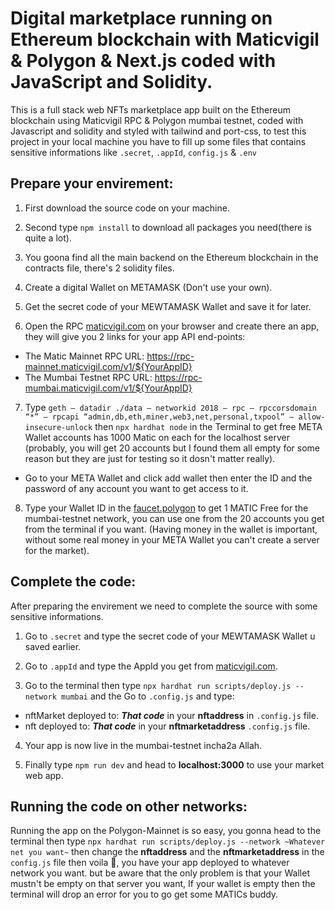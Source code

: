 # Digital marketplace running on Ethereum blockchain with Maticvigil & Polygon & Next.js coded with JavaScript and Solidity.

This is a full stack web NFTs marketplace app built on the Ethereum blockchain using Maticvigil RPC & Polygon mumbai testnet, coded with Javascript and solidity and styled with tailwind and port-css, to test this project in your local machine you have to fill up some files that contains sensitive informations like `.secret`, `.appId`, `config.js` & `.env`

## Prepare your envirement:
1. First download the source code on your machine.

2. Second type `npm install` to download all packages you need(there is quite a lot).
 
3. You goona find all the main backend on the Ethereum blockchain in the contracts file, there's 2 solidity files.
 
4. Create a digital Wallet on METAMASK (Don't use your own).
 
5. Get the secret code of your MEWTAMASK Wallet and save it for later.

6. Open the RPC [maticvigil.com](https://rpc.maticvigil.com) on your browser and create there an app, they will give you 2 links for your app API end-points:
  - The Matic Mainnet RPC URL: https://rpc-mainnet.maticvigil.com/v1/${YourAppID}
  - The Mumbai Testnet RPC URL: https://rpc-mumbai.maticvigil.com/v1/${YourAppID}
  
7. Type `geth — datadir ./data — networkid 2018 — rpc — rpccorsdomain “*” — rpcapi “admin,db,eth,miner,web3,net,personal,txpool” — allow-insecure-unlock` then `npx hardhat node` in the Terminal to get free META Wallet accounts has 1000 Matic on each for the localhost server (probably, you will get 20 accounts but I found them all empty for some reason but they are just for testing so it dosn't matter really).
  - Go to your META Wallet and click add wallet then enter the ID and the password of any account you want to get access to it.
  
8. Type your Wallet ID in the [faucet.polygon](https://faucet.polygon.technology/) to get 1 MATIC Free for the mumbai-testnet network, you can use one from the 20 accounts you get from the terminal if you want. (Having money in the wallet is important, without some real money in your META Wallet you can't create a server for the market).

## Complete the code:
After preparing the envirement we need to complete the source with some sensitive informations.
1.  Go to `.secret` and type the secret code of your MEWTAMASK Wallet u saved earlier.

2.  Go to `.appId` and type the AppId you get from [maticvigil.com](https://rpc.maticvigil.com).

3.  Go to the terminal then type `npx hardhat run scripts/deploy.js --network mumbai` and the Go to `.config.js` and type:
  - nftMarket deployed to: ***That code*** in your **nftaddress** in `.config.js` file.
  - nft deployed to: ***That code*** in your **nftmarketaddress** `.config.js` file.
  
4. Your app is now live in the mumbai-testnet incha2a Allah.

5. Finally type `npm run dev` and head to **localhost:3000** to use your market web app.

## Running the code on other networks:
Running the app on the Polygon-Mainnet is so easy, you gonna head to the terminal then type `npx hardhat run scripts/deploy.js --network ~Whatever net you want~` then change the **nftaddress** and the **nftmarketaddress** in the `config.js` file then voila :tada:, you have your app deployed to whatever network you want.
but be aware that the only problem is that your Wallet mustn't be empty on that server you want, If your wallet is empty then the terminal will drop an error for you to go get some MATICs buddy.


